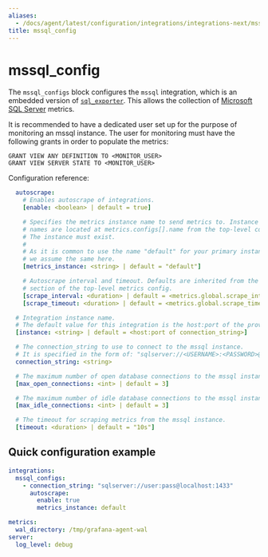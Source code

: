 ```yaml
---
aliases:
  - /docs/agent/latest/configuration/integrations/integrations-next/mssql-config/
title: mssql_config
---
```


# mssql_config

The `mssql_configs` block configures the `mssql` integration,
which is an embedded version of [`sql_exporter`](https://github.com/burningalchemist/sql_exporter).
This allows the collection of [Microsoft SQL Server](https://www.microsoft.com/en-us/sql-server) metrics.

It is recommended to have a dedicated user set up for the purpose of monitoring an mssql instance.
The user for monitoring must have the following grants in order to populate the metrics:
```
GRANT VIEW ANY DEFINITION TO <MONITOR_USER>
GRANT VIEW SERVER STATE TO <MONITOR_USER>
```

Configuration reference:

```yaml
  autoscrape:
    # Enables autoscrape of integrations.
    [enable: <boolean> | default = true]

    # Specifies the metrics instance name to send metrics to. Instance
    # names are located at metrics.configs[].name from the top-level config.
    # The instance must exist.
    #
    # As it is common to use the name "default" for your primary instance,
    # we assume the same here.
    [metrics_instance: <string> | default = "default"]

    # Autoscrape interval and timeout. Defaults are inherited from the global
    # section of the top-level metrics config.
    [scrape_interval: <duration> | default = <metrics.global.scrape_interval>]
    [scrape_timeout: <duration> | default = <metrics.global.scrape_timeout>]

  # Integration instance name. 
  # The default value for this integration is the host:port of the provided connection_string.
  [instance: <string> | default = <host:port of connection_string>]

  # The connection_string to use to connect to the mssql instance.
  # It is specified in the form of: "sqlserver://<USERNAME>:<PASSWORD>@<HOST>:<PORT>"
  connection_string: <string>

  # The maximum number of open database connections to the mssql instance.
  [max_open_connections: <int> | default = 3]

  # The maximum number of idle database connections to the mssql instance.
  [max_idle_connections: <int> | default = 3]

  # The timeout for scraping metrics from the mssql instance.
  [timeout: <duration> | default = "10s"]
```

## Quick configuration example

```yaml
integrations:
  mssql_configs:
    - connection_string: "sqlserver://user:pass@localhost:1433"
      autoscrape:
        enable: true
        metrics_instance: default

metrics:
  wal_directory: /tmp/grafana-agent-wal
server:
  log_level: debug
```
